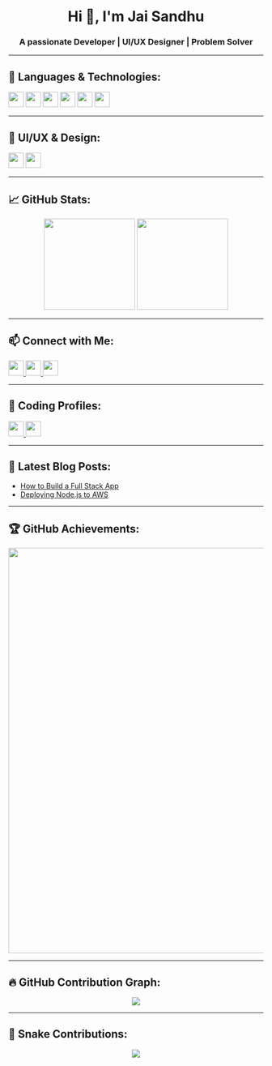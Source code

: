 <h1 align="center">Hi 👋, I'm Jai Sandhu</h1>
<h3 align="center">A passionate Developer | UI/UX Designer | Problem Solver</h3>

---

## 🚀 Languages & Technologies:
<p>
  <img src="https://img.shields.io/badge/-Java-007396?style=for-the-badge&logo=java&logoColor=white" height="30px">
  <img src="https://img.shields.io/badge/-C-blue?style=for-the-badge&logo=c&logoColor=white" height="30px">
  <img src="https://img.shields.io/badge/-C++-00599C?style=for-the-badge&logo=c%2B%2B&logoColor=white" height="30px">
  <img src="https://img.shields.io/badge/-JavaScript-F7DF1E?style=for-the-badge&logo=javascript&logoColor=black" height="30px">
  <img src="https://img.shields.io/badge/-Node.js-339933?style=for-the-badge&logo=node.js&logoColor=white" height="30px">
  <img src="https://img.shields.io/badge/-MongoDB-47A248?style=for-the-badge&logo=mongodb&logoColor=white" height="30px">
</p>

---

## 🎨 UI/UX & Design:
<p>
  <img src="https://img.shields.io/badge/-Figma-F24E1E?style=for-the-badge&logo=figma&logoColor=white" height="30px">
  <img src="https://img.shields.io/badge/-Adobe%20XD-FF61F6?style=for-the-badge&logo=adobexd&logoColor=white" height="30px">
</p>

---

## 📈 GitHub Stats:
<p align="center">
  <img src="https://github-readme-stats.vercel.app/api?username=jai-sandhu&show_icons=true&theme=dark" height="180px">
  <img src="https://github-readme-stats.vercel.app/api/top-langs/?username=jai-sandhu&layout=compact&theme=dark" height="180px">
</p>

---

## 📫 Connect with Me:
<p>
  <a href="https://linkedin.com/in/jai-sandhu" target="_blank">
    <img src="https://img.shields.io/badge/-LinkedIn-blue?style=for-the-badge&logo=LinkedIn" height="30px">
  </a>
  <a href="https://twitter.com/jai-sandhu" target="_blank">
    <img src="https://img.shields.io/badge/-Twitter-blue?style=for-the-badge&logo=Twitter" height="30px">
  </a>
  <a href="https://jai-sandhu.dev" target="_blank">
    <img src="https://img.shields.io/badge/-Portfolio-red?style=for-the-badge&logo=Google-Chrome" height="30px">
  </a>
</p>

---

## 📌 Coding Profiles:
<p>
  <a href="https://leetcode.com/your-leetcode-username/" target="_blank">
    <img src="https://img.shields.io/badge/-LeetCode-FFA116?style=for-the-badge&logo=leetcode&logoColor=black" height="30px">
  </a>
  <a href="https://www.codingninjas.com/codestudio/profile/your-coding-ninja-id" target="_blank">
    <img src="https://img.shields.io/badge/-Coding%20Ninjas-FF5722?style=for-the-badge&logo=codingninjas&logoColor=white" height="30px">
  </a>
</p>

---

## 📌 Latest Blog Posts:
<ul>
  <li><a href="https://jai-sandhu.dev/full-stack">How to Build a Full Stack App</a></li>
  <li><a href="https://jai-sandhu.dev/aws-node">Deploying Node.js to AWS</a></li>
</ul>

---

## 🏆 GitHub Achievements:
<p align="center">
  <img src="https://github-profile-trophy.vercel.app/?username=jai-sandhu&theme=onedark" width="800px">
</p>

---

## 🔥 GitHub Contribution Graph:
<p align="center">
  <img src="https://github-readme-activity-graph.vercel.app/graph?username=jai-sandhu&theme=react-dark">
</p>

---

## 🐍 Snake Contributions:
<p align="center">
  <img src="https://github.com/jai-sandhu/jai-sandhu/blob/output/github-contribution-grid-snake.svg">
</p>
